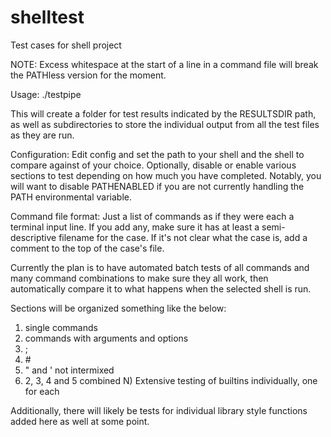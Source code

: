 # shelltest
Test cases for shell project

NOTE: Excess whitespace at the start of a line in a command file will break
the PATHless version for the moment.

Usage: ./testpipe

This will create a folder for test results indicated by the RESULTSDIR path,
as well as subdirectories to store the individual output from all the test
files as they are run.

Configuration:
Edit config and set the path to your shell and the shell to compare against of
your choice. Optionally, disable or enable various sections to test depending
on how much you have completed. Notably, you will want to disable PATHENABLED
if you are not currently handling the PATH environmental variable.

Command file format:
Just a list of commands as if they were each a terminal input line. If you add
any, make sure it has at least a semi-descriptive filename for the case. If
it's not clear what the case is, add a comment to the top of the case's file.

Currently the plan is to have automated batch tests of all commands and
many command combinations to make sure they all work, then automatically
compare it to what happens when the selected shell is run. 

Sections will be organized something like the below:

1) single commands
2) commands with arguments and options
3) ;
4) \#
5) " and ' not intermixed
6) 2, 3, 4 and 5 combined
N) Extensive testing of builtins individually, one for each

Additionally, there will likely be tests for individual library style
functions added here as well at some point.